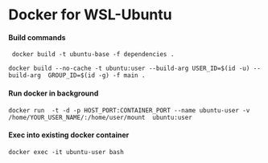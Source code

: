 # Docker for WSL-Ubuntu

#### Build commands


` docker build -t ubuntu-base -f dependencies .`

`docker build --no-cache -t ubuntu:user --build-arg USER_ID=$(id -u) --build-arg  GROUP_ID=$(id -g) -f main .`

#### Run docker in background
`docker run  -t -d -p HOST_PORT:CONTAINER_PORT --name ubuntu-user -v /home/YOUR_USER_NAME/:/home/user/mount  ubuntu:user`

#### Exec into existing docker container
`docker exec -it ubuntu-user bash`
